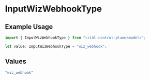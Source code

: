 # InputWizWebhookType

## Example Usage

```typescript
import { InputWizWebhookType } from "cribl-control-plane/models";

let value: InputWizWebhookType = "wiz_webhook";
```

## Values

```typescript
"wiz_webhook"
```